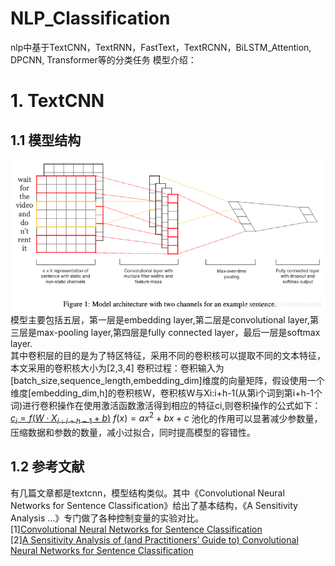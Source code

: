 # NLP_Classification
nlp中基于TextCNN，TextRNN，FastText，TextRCNN，BiLSTM_Attention, DPCNN, Transformer等的分类任务
模型介绍：
# 1. TextCNN
## 1.1 模型结构
![Image text](https://github.com/SmileLLJuan/NLP_Classification/blob/main/images/TextCNN.png)
模型主要包括五层，第一层是embedding layer,第二层是convolutional layer,第三层是max-pooling layer,第四层是fully connected layer，最后一层是softmax layer.<br/>
其中卷积层的目的是为了特区特征，采用不同的卷积核可以提取不同的文本特征，本文采用的卷积核大小为[2,3,4]
卷积过程：卷积输入为[batch_size,sequence_length,embedding_dim]维度的向量矩阵，假设使用一个维度[embedding_dim,h]的卷积核W，卷积核W与Xi:i+h-1(从第i个词到第i+h-1个词)进行卷积操作在使用激活函数激活得到相应的特征ci,则卷积操作的公式如下：
<u>$c_i=f(W\cdot X_{i:i+h-1}+b)$</u>
$f(x)=ax^2+bx+c$
池化的作用可以显著减少参数量，压缩数据和参数的数量，减小过拟合，同时提高模型的容错性。

## 1.2 参考文献
有几篇文章都是textcnn，模型结构类似。其中《Convolutional Neural Networks for Sentence Classification》给出了基本结构，《A Sensitivity Analysis ...》专门做了各种控制变量的实验对比。<br/>
[1][Convolutional Neural Networks for Sentence Classification](https://arxiv.org/pdf/1408.5882.pdf) <br/>
[2][A Sensitivity Analysis of (and Practitioners’ Guide to) Convolutional Neural Networks for Sentence Classification](https://arxiv.org/pdf/1510.03820.pdf)<br/>

